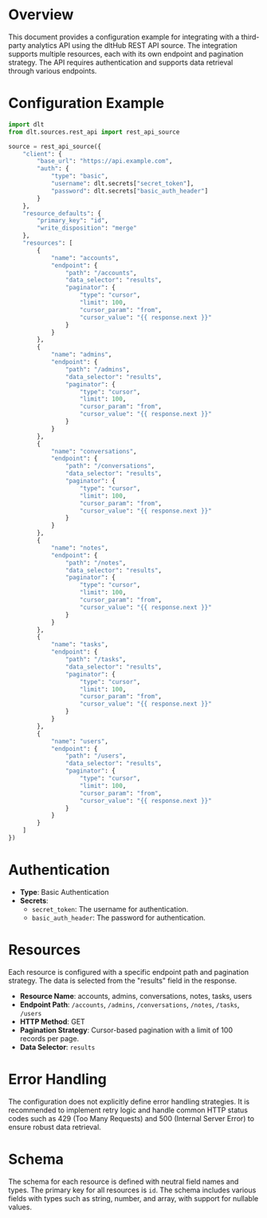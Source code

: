 # Overview

This document provides a configuration example for integrating with a third-party analytics API using the dltHub REST API source. The integration supports multiple resources, each with its own endpoint and pagination strategy. The API requires authentication and supports data retrieval through various endpoints.

# Configuration Example

```python
import dlt
from dlt.sources.rest_api import rest_api_source

source = rest_api_source({
    "client": {
        "base_url": "https://api.example.com",
        "auth": {
            "type": "basic",
            "username": dlt.secrets["secret_token"],
            "password": dlt.secrets["basic_auth_header"]
        }
    },
    "resource_defaults": {
        "primary_key": "id",
        "write_disposition": "merge"
    },
    "resources": [
        {
            "name": "accounts",
            "endpoint": {
                "path": "/accounts",
                "data_selector": "results",
                "paginator": {
                    "type": "cursor",
                    "limit": 100,
                    "cursor_param": "from",
                    "cursor_value": "{{ response.next }}"
                }
            }
        },
        {
            "name": "admins",
            "endpoint": {
                "path": "/admins",
                "data_selector": "results",
                "paginator": {
                    "type": "cursor",
                    "limit": 100,
                    "cursor_param": "from",
                    "cursor_value": "{{ response.next }}"
                }
            }
        },
        {
            "name": "conversations",
            "endpoint": {
                "path": "/conversations",
                "data_selector": "results",
                "paginator": {
                    "type": "cursor",
                    "limit": 100,
                    "cursor_param": "from",
                    "cursor_value": "{{ response.next }}"
                }
            }
        },
        {
            "name": "notes",
            "endpoint": {
                "path": "/notes",
                "data_selector": "results",
                "paginator": {
                    "type": "cursor",
                    "limit": 100,
                    "cursor_param": "from",
                    "cursor_value": "{{ response.next }}"
                }
            }
        },
        {
            "name": "tasks",
            "endpoint": {
                "path": "/tasks",
                "data_selector": "results",
                "paginator": {
                    "type": "cursor",
                    "limit": 100,
                    "cursor_param": "from",
                    "cursor_value": "{{ response.next }}"
                }
            }
        },
        {
            "name": "users",
            "endpoint": {
                "path": "/users",
                "data_selector": "results",
                "paginator": {
                    "type": "cursor",
                    "limit": 100,
                    "cursor_param": "from",
                    "cursor_value": "{{ response.next }}"
                }
            }
        }
    ]
})
```

# Authentication

- **Type**: Basic Authentication
- **Secrets**:
  - `secret_token`: The username for authentication.
  - `basic_auth_header`: The password for authentication.

# Resources

Each resource is configured with a specific endpoint path and pagination strategy. The data is selected from the "results" field in the response.

- **Resource Name**: accounts, admins, conversations, notes, tasks, users
- **Endpoint Path**: `/accounts`, `/admins`, `/conversations`, `/notes`, `/tasks`, `/users`
- **HTTP Method**: GET
- **Pagination Strategy**: Cursor-based pagination with a limit of 100 records per page.
- **Data Selector**: `results`

# Error Handling

The configuration does not explicitly define error handling strategies. It is recommended to implement retry logic and handle common HTTP status codes such as 429 (Too Many Requests) and 500 (Internal Server Error) to ensure robust data retrieval.

# Schema

The schema for each resource is defined with neutral field names and types. The primary key for all resources is `id`. The schema includes various fields with types such as string, number, and array, with support for nullable values.